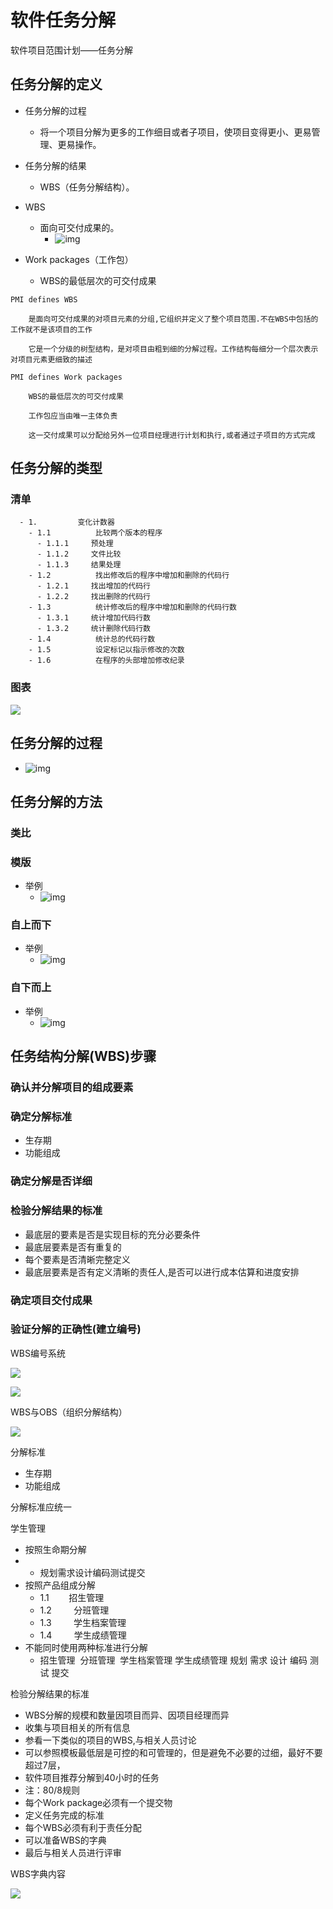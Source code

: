 # 软件任务分解

软件项目范围计划——任务分解

## 任务分解的定义

- 任务分解的过程
  - 将一个项目分解为更多的工作细目或者子项目，使项目变得更小、更易管理、更易操作。

- 任务分解的结果
  - WBS（任务分解结构）。

- WBS
  - 面向可交付成果的。
    - ![img](https://img1.zlogs.net/20/20200117222017.png)

- Work packages（工作包）
  - WBS的最低层次的可交付成果

```
PMI defines WBS

	是面向可交付成果的对项目元素的分组,它组织并定义了整个项目范围.不在WBS中包括的工作就不是该项目的工作

	它是一个分级的树型结构，是对项目由粗到细的分解过程。工作结构每细分一个层次表示对项目元素更细致的描述

PMI defines Work packages

	WBS的最低层次的可交付成果

	工作包应当由唯一主体负责

	这一交付成果可以分配给另外一位项目经理进行计划和执行,或者通过子项目的方式完成

```




## 任务分解的类型

### 清单

```
  - 1.         变化计数器
    - 1.1          比较两个版本的程序
      - 1.1.1     预处理
      - 1.1.2     文件比较
      - 1.1.3     结果处理
    - 1.2          找出修改后的程序中增加和删除的代码行
      - 1.2.1     找出增加的代码行
      - 1.2.2     找出删除的代码行
    - 1.3          统计修改后的程序中增加和删除的代码行数
      - 1.3.1     统计增加代码行数
      - 1.3.2     统计删除代码行数
    - 1.4          统计总的代码行数
    - 1.5          设定标记以指示修改的次数
    - 1.6          在程序的头部增加修改纪录
```

### 图表

![](https://img1.zlogs.net/20/20200117222018.png)



## 任务分解的过程

- ![img](https://img1.zlogs.net/20/20200117222019.png)

## 任务分解的方法

### 类比

### 模版

- 举例
  - ![img](https://img1.zlogs.net/20/20200117222020.png)

### 自上而下

- 举例
  - ![img](https://img1.zlogs.net/20/20200117222021.png)

### 自下而上

- 举例
  - ![img](https://img1.zlogs.net/20/20200117222022.png)

## 任务结构分解(WBS)步骤

### 确认并分解项目的组成要素

### 确定分解标准

- 生存期
- 功能组成

### 确定分解是否详细

### 检验分解结果的标准

- 最底层的要素是否是实现目标的充分必要条件
- 最底层要素是否有重复的
- 每个要素是否清晰完整定义
- 最底层要素是否有定义清晰的责任人,是否可以进行成本估算和进度安排

### 确定项目交付成果

### 验证分解的正确性(建立编号)



WBS编号系统

![](https://img1.zlogs.net/20/20200117222023.png)





![](https://img1.zlogs.net/20/20200117222024.png)



WBS与OBS（组织分解结构）

![](https://img1.zlogs.net/20/20200117222025.png)





分解标准

- 生存期
- 功能组成



分解标准应统一

学生管理

- 按照生命期分解
- - 规划需求设计编码测试提交
- 按照产品组成分解
  - 1.1        招生管理
  - 1.2         分班管理
  - 1.3         学生档案管理
  - 1.4         学生成绩管理 
- 不能同时使用两种标准进行分解
  - 招生管理  分班管理   学生档案管理 学生成绩管理  规划  需求 设计  编码  测试   提交





检验分解结果的标准

- WBS分解的规模和数量因项目而异、因项目经理而异  
- 收集与项目相关的所有信息
- 参看一下类似的项目的WBS,与相关人员讨论
- 可以参照模板最低层是可控的和可管理的，但是避免不必要的过细，最好不要超过7层，
- 软件项目推荐分解到40小时的任务
- 注：80/8规则
- 每个Work package必须有一个提交物
- 定义任务完成的标准
- 每个WBS必须有利于责任分配
- 可以准备WBS的字典
- 最后与相关人员进行评审



WBS字典内容

![](https://img1.zlogs.net/20/20200117222026.png)



